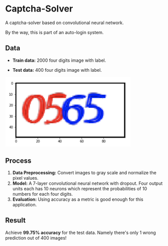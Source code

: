 # Captcha-Solver
A captcha-solver based on convolutional neural network.

By the way, this is part of an auto-login system.

## Data
- **Train data:** 2000 four digits image with label.

- **Test data:** 400 four digits image with label.

<img src="./demo_images/captcha_sample.png" width="400">

## Process
1. **Data Preprocessing:** Convert images to gray scale and normalize the pixel values.
2. **Model:** A 7-layer convolutional neural network with dropout. Four output units each has 10 neurons which represent the probabilities of 10 numbers for each four digits.
3. **Evaluation:** Using accuracy as a metric is good enough for this application.

## Result
Achieve **99.75% accuracy** for the test data. Namely there's only 1 wrong prediction out of 400 images!
